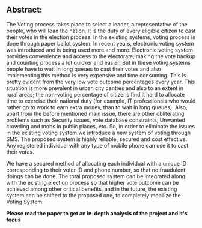 ## Abstract:


The Voting process takes place to select a leader, a representative of the people, who will lead the nation. It is the duty of every eligible citizen to cast their votes in the election process. In the existing systems, voting process is done through paper ballot system. In recent years, electronic voting system was introduced and is being used more and more. Electronic voting system provides convenience and access to the electorate, making the vote backup and counting process a lot quicker and easier. But in these voting systems people have to wait in long queues to cast their votes and also implementing this method is very expensive and time consuming. This is pretty evident from the very low vote outcome percentages every year. This situation is more prevalent in urban city centres and also to an extent in rural areas; the non-voting percentage of citizens find it hard to allocate time to exercise their national duty (for example, IT professionals who would rather go to work to earn extra money, than to wait in long queues). Also, apart from the before mentioned main issue, there are other obliterating problems such as Security issues, vote database constraints, Unwanted crowding and mobs in public places, etc. So, in order to eliminate the issues in the existing voting system we introduce a new system of voting through SMS. The proposed system is highly reliable, secured and cost effective. Any registered individual with any type of mobile phone can use it to cast their votes.


We have a secured method of allocating each individual with a unique ID corresponding to their voter ID and phone number, so that no fraudulent doings can be done. The total proposed system can be integrated along with the existing election process so that higher vote outcome can be achieved among other critical benefits, and in the future, the existing system can be shifted to the proposed one, to completely mobilize the Voting System.


**Please read the paper to get an in-depth analysis of the project and it's focus**

